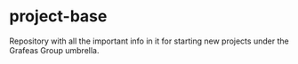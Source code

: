 # project-base
Repository with all the important info in it for starting new projects under the Grafeas Group umbrella.
